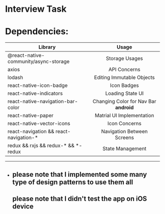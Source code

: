 # Interview Task

# Dependencies:

| Library        | Usage           |
| ------------- |:-------------:|
| @react-native-community/async-storage | Storage Usages |
| axios | API Concerns |
| lodash | Editing Immutable Objects |
| react-native-icon-badge | Icon Badges |
| react-native-indicators | Loading State UI |
| react-native-navigation-bar-color | Changing Color for Nav Bar **android** |
| react-native-paper | Matrial UI Implementation |
| react-native-vector-icons | Icon Concerns |
| react-navigation && react-navigation-* | Navigation Between Screens |
| redux && rxjs && redux-* && *-redux | State Management |
---
* ## please note that I implemented some many type of design patterns to use them all
  ## please note that I didn't test the app on iOS device 
